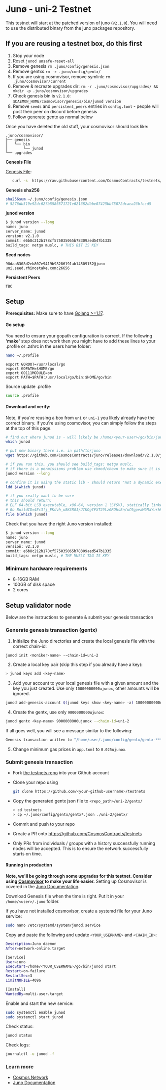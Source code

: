 # Junø - uni-2 Testnet

This testnet will start at the patched version of juno (`v2.1.0`). You will need to use the distributed binary from the juno packages repository.

## If you are reusing a testnet box, do this first

1. Stop your node
2. Reset `junod unsafe-reset-all`
3. Remove genesis `rm .juno/config/genesis.json`
4. Remove gentxs `rm -r .juno/config/gentx/`
5. If you are using cosmovisor, remove symlink: `rm .juno/cosmovisor/current`
6. Remove & recreate upgrades dir: `rm -r .juno/cosmovisor/upgrades/ && mkdir -p .juno/cosmovisor/upgrades`
7. Check genesis bin is `v2.1.0`: `$DAEMON_HOME/cosmovisor/genesis/bin/junod version`
8. Remove `seeds` and `persistent_peers` entries in `config.toml` - people will post their peer on discord before genesis
9. Follow generate gentx as normal below

Once you have deleted the old stuff, your cosmovisor should look like:

```
.juno/cosmovisor/
├── genesis
│   └── bin
│       └── junod
└── upgrades
```

**Genesis File**

[Genesis File](/uni-2/genesis.json):

```bash
   curl -s  https://raw.githubusercontent.com/CosmosContracts/testnets/main/uni-2/genesis.json > ~/.juno/config/genesis.json
```

**Genesis sha256**

```bash
sha256sum ~/.juno/config/genesis.json
# 5276db519e92dc627b5586571721e621382dbbe07425bb75072dcaea23bfccd5
```

**junod version**

```bash
$ junod version --long
name: juno
server_name: junod
version: v2.1.0
commit: e6b8c212b178cf575035065b78309aed547b1335
build_tags: netgo muslc, # THIS BIT IS KEY
```

**Seed nodes**

```
98daa8308d2eb807e9419b98286191ab14509152@juno-uni.seed.rhinostake.com:26656
```

**Persistent Peers**

```
TBC
```

## Setup

**Prerequisites:** Make sure to have [Golang >=1.17](https://golang.org/).

#### Go setup

You need to ensure your gopath configuration is correct. If the following **'make'** step does not work then you might have to add these lines to your .profile or .zshrc in the users home folder:

```sh
nano ~/.profile
```

```
export GOROOT=/usr/local/go
export GOPATH=$HOME/go
export GO111MODULE=on
export PATH=$PATH:/usr/local/go/bin:$HOME/go/bin
```

Source update .profile

```sh
source .profile
```

#### Download and verify:

Note, if you're reusing a box from `uni` or `uni-1` you likely already have the correct binary. If you're using cosmovisor, you can simply follow the steps at the top of this page.

```sh
# find out where junod is - will likely be /home/<your-user>/go/bin/junod
which junod

# put new binary there i.e. in path/to/juno
wget https://github.com/CosmosContracts/juno/releases/download/v2.1.0/junod -O /home/<your-user>/go/bin/junod

# if you run this, you should see build_tags: netgo muslc,
# if there is a permissions problem use chmod/chown to make sure it is executable
junod version --long

# confirm it is using the static lib - should return "not a dynamic executable"
ldd $(which junod)

# if you really want to be sure
# this should return:
# ELF 64-bit LSB executable, x86-64, version 1 (SYSV), statically linked, 
# Go BuildID=4Ec3fj_EKdvh_u8K3RGJ/JIKOgYFXTJ9LzGROhs8n/uC9gpeaM9MaYurh9DJiN/YcvB8Jc2ivQM2zUSHMhg, stripped
file $(which junod)
```

Check that you have the right Juno version installed:

```sh
$ junod version --long
name: juno
server_name: junod
version: v2.1.0
commit: e6b8c212b178cf575035065b78309aed547b1335
build_tags: netgo muslc, # THE MUSLC TAG IS KEY
```

### Minimum hardware requirements

- 8-16GB RAM
- 100GB of disk space
- 2 cores

## Setup validator node

Below are the instructions to generate & submit your genesis transaction

### Generate genesis transaction (gentx)

1. Initialize the Juno directories and create the local genesis file with the correct chain-id:

```bash
junod init <moniker-name> --chain-id=uni-2
```

2. Create a local key pair (skip this step if you already have a key):

```sh
> junod keys add <key-name>
```

3. Add your account to your local genesis file with a given amount and the key you just created. Use only `10000000000ujunox`, other amounts will be ignored.

```bash
junod add-genesis-account $(junod keys show <key-name> -a) 10000000000ujunox
```

4. Create the gentx, use only `9000000000ujunox`:

```bash
junod gentx <key-name> 9000000000ujunox --chain-id=uni-2
```

If all goes well, you will see a message similar to the following:

```bash
Genesis transaction written to "/home/user/.juno/config/gentx/gentx-******.json"
```

5. Change minimum gas prices in `app.toml` to `0.025ujunox`.

### Submit genesis transaction

- Fork [the testnets repo](https://github.com/CosmosContracts/testnets) into your Github account

- Clone your repo using

  ```bash
  git clone https://github.com/<your-github-username>/testnets
  ```

- Copy the generated gentx json file to `<repo_path>/uni-2/gentx/`

  ```sh
  > cd testnets
  > cp ~/.juno/config/gentx/gentx*.json ./uni-2/gentx/
  ```

- Commit and push to your repo
- Create a PR onto https://github.com/CosmosContracts/testnets
- Only PRs from individuals / groups with a history successfully running nodes will be accepted. This is to ensure the network successfully starts on time.

#### Running in production

**Note, we'll be going through some upgrades for this testnet. Consider using [Cosmovisor](https://github.com/cosmos/cosmos-sdk/tree/master/cosmovisor) to make your life easier.** Setting up Cosmovisor is covered in the [Juno Documentation](https://docs.junochain.com/validators/setting-up-cosmovisor).

Download Genesis file when the time is right. Put it in your `/home/<user>/.juno` folder.

If you have not installed cosmovisor, create a systemd file for your Juno service:

```sh
sudo nano /etc/systemd/system/junod.service
```

Copy and paste the following and update `<YOUR_USERNAME>` and `<CHAIN_ID>`:

```sh
Description=Juno daemon
After=network-online.target

[Service]
User=juno
ExecStart=/home/<YOUR_USERNAME>/go/bin/junod start
Restart=on-failure
RestartSec=3
LimitNOFILE=4096

[Install]
WantedBy=multi-user.target
```

Enable and start the new service:

```sh
sudo systemctl enable junod
sudo systemctl start junod
```

Check status:

```sh
junod status
```

Check logs:

```sh
journalctl -u junod -f
```

### Learn more

- [Cosmos Network](https://cosmos.network)
- [Juno Documentation](https://docs.junochain.com/)
